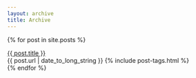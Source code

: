 ```yaml
---
layout: archive
title: Archive
---
```


{% for post in site.posts %}
  <div class="post-archive">
    <a class="post-title" href="{{ post.url }}">{{ post.title }}</a>
    <div class="post-header">
      <span class="post-date">{{ post.url | date_to_long_string }}</span>
      {% include post-tags.html %}
    </div>
  </div>
{% endfor %}